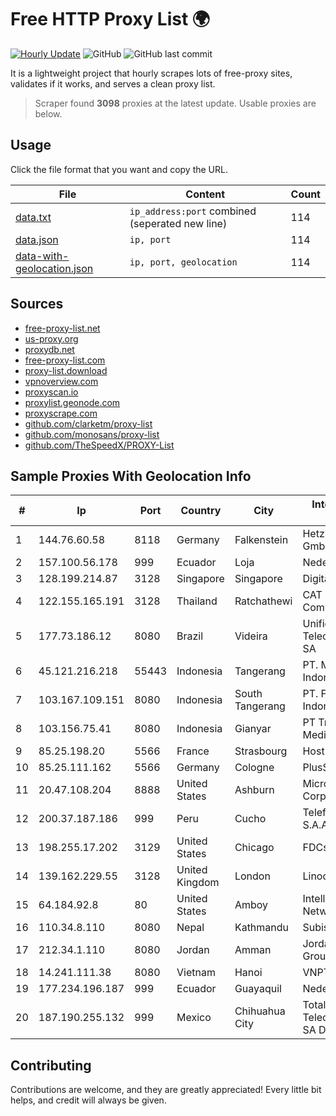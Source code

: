 
# Free HTTP Proxy List 🌍

[![Hourly Update](https://github.com/mertguvencli/http-proxy-list/actions/workflows/main.yml/badge.svg?branch=main)](https://github.com/mertguvencli/http-proxy-list/actions/workflows/main.yml)
![GitHub](https://img.shields.io/github/license/mertguvencli/http-proxy-list)
![GitHub last commit](https://img.shields.io/github/last-commit/mertguvencli/http-proxy-list)

It is a lightweight project that hourly scrapes lots of free-proxy sites, validates if it works, and serves a clean proxy list.


> Scraper found **3098** proxies at the latest update. Usable proxies are below.

## Usage

Click the file format that you want and copy the URL.


|File|Content|Count|
|----|-------|-----|
|[data.txt](https://raw.githubusercontent.com/mertguvencli/http-proxy-list/main/proxy-list/data.txt)|`ip_address:port` combined (seperated new line)|114|
|[data.json](https://raw.githubusercontent.com/mertguvencli/http-proxy-list/main/proxy-list/data.json)|`ip, port`|114|
|[data-with-geolocation.json](https://raw.githubusercontent.com/mertguvencli/http-proxy-list/main/proxy-list/data-with-geolocation.json)|`ip, port, geolocation`|114|

## Sources

* [free-proxy-list.net](https://free-proxy-list.net)
* [us-proxy.org](https://www.us-proxy.org)
* [proxydb.net](http://proxydb.net)
* [free-proxy-list.com](https://free-proxy-list.com/?page=&port=&type%5B%5D=http&type%5B%5D=https&up_time=0&search=Search)
* [proxy-list.download](https://www.proxy-list.download/HTTP)
* [vpnoverview.com](https://vpnoverview.com/privacy/anonymous-browsing/free-proxy-servers)
* [proxyscan.io](https://www.proxyscan.io)
* [proxylist.geonode.com](https://proxylist.geonode.com/api/proxy-list?limit=300&page=1&sort_by=lastChecked&sort_type=desc&protocols=http,https)
* [proxyscrape.com](https://api.proxyscrape.com/v2/?request=displayproxies&protocol=http&timeout=10000&country=all&ssl=all&anonymity=all)
* [github.com/clarketm/proxy-list](https://raw.githubusercontent.com/clarketm/proxy-list/master/proxy-list-raw.txt)
* [github.com/monosans/proxy-list](https://raw.githubusercontent.com/monosans/proxy-list/main/proxies/http.txt)
* [github.com/TheSpeedX/PROXY-List](https://raw.githubusercontent.com/TheSpeedX/PROXY-List/master/http.txt)


## Sample Proxies With Geolocation Info

|#|Ip|Port|Country|City|Internet Service Provider|
|-|--|----|-------|----|-------------------------|
|1|144.76.60.58|8118|Germany|Falkenstein|Hetzner Online GmbH|
|2|157.100.56.178|999|Ecuador|Loja|Nedetel S.A.|
|3|128.199.214.87|3128|Singapore|Singapore|DigitalOcean, LLC|
|4|122.155.165.191|3128|Thailand|Ratchathewi|CAT Telecom Public Company Limited|
|5|177.73.186.12|8080|Brazil|Videira|Unifique TelecomunicaÔÔes SA|
|6|45.121.216.218|55443|Indonesia|Tangerang|PT. Mora Telematika Indonesia|
|7|103.167.109.151|8080|Indonesia|South Tangerang|PT. Fiber Networks Indonesia|
|8|103.156.75.41|8080|Indonesia|Gianyar|PT Trika Global Media|
|9|85.25.198.20|5566|France|Strasbourg|Host Europe GmbH|
|10|85.25.111.162|5566|Germany|Cologne|PlusServer GmbH|
|11|20.47.108.204|8888|United States|Ashburn|Microsoft Corporation|
|12|200.37.187.186|999|Peru|Cucho|Telefonica del Peru S.A.A.|
|13|198.255.17.202|3129|United States|Chicago|FDCservers.net|
|14|139.162.229.55|3128|United Kingdom|London|Linode, LLC|
|15|64.184.92.8|80|United States|Amboy|Intelligent Fiber Network|
|16|110.34.8.110|8080|Nepal|Kathmandu|Subisu Cablenet|
|17|212.34.1.110|8080|Jordan|Amman|Jordan Telecom Group|
|18|14.241.111.38|8080|Vietnam|Hanoi|VNPT|
|19|177.234.196.187|999|Ecuador|Guayaquil|Nedetel S.A.|
|20|187.190.255.132|999|Mexico|Chihuahua City|Total Play Telecomunicaciones SA De CV|



## Contributing

Contributions are welcome, and they are greatly appreciated! Every
little bit helps, and credit will always be given.

